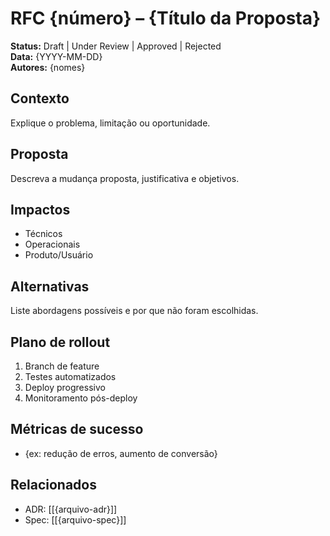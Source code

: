 # RFC {número} – {Título da Proposta}

**Status:** Draft | Under Review | Approved | Rejected  
**Data:** {YYYY-MM-DD}  
**Autores:** {nomes}

## Contexto
Explique o problema, limitação ou oportunidade.

## Proposta
Descreva a mudança proposta, justificativa e objetivos.

## Impactos
- Técnicos
- Operacionais
- Produto/Usuário

## Alternativas
Liste abordagens possíveis e por que não foram escolhidas.

## Plano de rollout
1. Branch de feature
2. Testes automatizados
3. Deploy progressivo
4. Monitoramento pós-deploy

## Métricas de sucesso
- {ex: redução de erros, aumento de conversão}

## Relacionados
- ADR: [[{arquivo-adr}]]
- Spec: [[{arquivo-spec}]]
